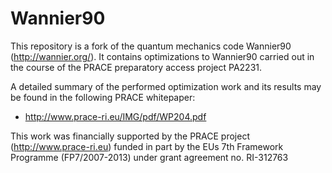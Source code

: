 # Wannier90

This repository is a fork of the quantum mechanics code Wannier90 (http://wannier.org/). It contains optimizations to Wannier90 carried out in the course of the PRACE preparatory access project PA2231. 

A detailed summary of the performed optimization work and its results may be found in the following PRACE whitepaper:

 * http://www.prace-ri.eu/IMG/pdf/WP204.pdf

This work was financially supported by the PRACE project (http://www.prace-ri.eu) funded in part by the EUs 7th Framework Programme (FP7/2007-2013) under grant agreement no. RI-312763
